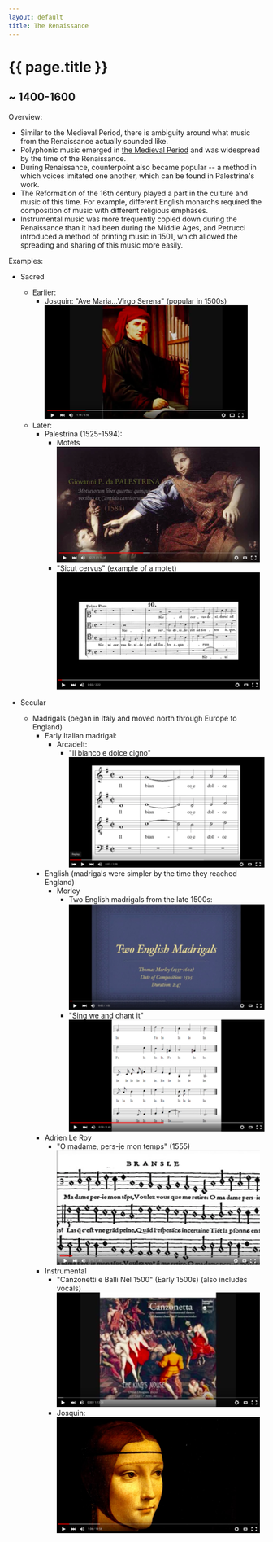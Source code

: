 ```yaml
---
layout: default
title: The Renaissance
---
```


# {{ page.title }}

## ~ 1400-1600

<!-- TODO back button -->
<!-- * Instruments used strings made of gut -->

Overview:

* Similar to the Medieval Period, there is ambiguity around what music from the
Renaissance actually sounded like.
* Polyphonic music emerged in [the Medieval Period](../medieval-period)
and was widespread by the time of the Renaissance.
* During Renaissance, counterpoint also became popular -- a method in which
voices imitated one another, which can be found in Palestrina's work.
* The Reformation of the 16th century played a part in the culture and
music of this time. For example, different English monarchs required the
composition of music with different religious emphases.
* Instrumental music was more frequently copied down during the Renaissance
than it had been during the Middle Ages, and Petrucci introduced a method of
printing music in 1501, which allowed the spreading and sharing of this
music more easily. 

Examples:

* Sacred
	* Earlier:
		* Josquin: "Ave Maria...Virgo Serena" (popular in 1500s)  
		[![Ave Maria...Virgo Serena](/img/photos/small/josquin.png)](https://youtu.be/UStX-kdE-tM)
	* Later:
		* Palestrina (1525-1594):
			* Motets  
	  	[![Palestrina Motets](/img/photos/small/palestrina.png)](https://youtu.be/PQo_LirQY-k)
			* "Sicut cervus" (example of a motet)  
			[![Sicut cervus](/img/photos/small/sicut-cervus.png)](https://youtu.be/9mdmco61Htk)

* Secular
	* Madrigals (began in Italy and moved north through Europe to England)
		* Early Italian madrigal:
			* Arcadelt:  
				* "Il bianco e dolce cigno"  
				[![Il bianco e dolce cigno](/img/photos/small/madrigal-italy.png)](https://youtu.be/XITlmDJ9-Hk)
		* English (madrigals were simpler by the time they reached England)
			* Morley  
				* Two English madrigals from the late 1500s:  
				[![Two English Madrigals](/img/photos/small/madrigal-england.png)](https://youtu.be/x1ZwVW8vw4A)
				* "Sing we and chant it"  
				[![Sing we and chant it](/img/photos/small/sing-we.png)](https://youtu.be/ciIvhB-zTfc)
		* Adrien Le Roy
			* "O madame, pers-je mon temps" (1555)  
			[![Sing we and chant it](/img/photos/small/o-madame.png)](https://youtu.be/2WrgxU-NhoI)
		* Instrumental
			* "Canzonetti e Balli Nel 1500" (Early 1500s) (also includes vocals)  
			[![Canzonetti e Balli Nel 1500](/img/photos/small/instrumental-canzonetti.png)](https://youtu.be/-oUKT3g9Tl8)
			* Josquin:   
			[![Josquin Instrumental](/img/photos/small/instrumental-josquin.png)](https://youtu.be/vERc8fLOnPE)
